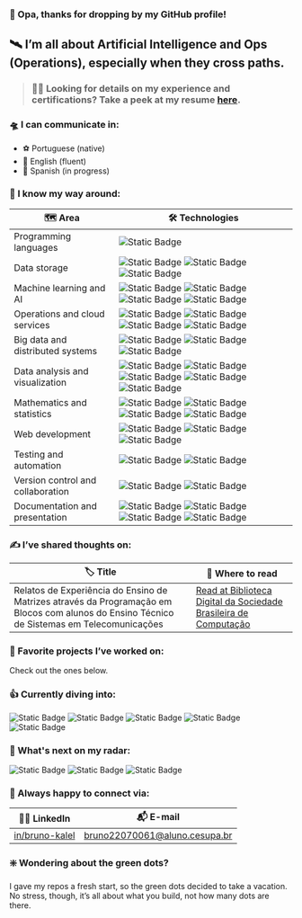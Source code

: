 ### 👋 Opa, thanks for dropping by my GitHub profile!

## 🛰️ I’m all about Artificial Intelligence and Ops (Operations), especially when they cross paths.

> ### 👨‍🚀 Looking for details on my experience and certifications? Take a peek at my resume [here](https://www.linkedin.com/in/bruno-kalel/details/featured/).

### 🛸 I can communicate in:
- ⚽️ Portuguese (native)
- 🦅 English (fluent)
- 🪭 Spanish (in progress)

### 🚀 I know my way around:
| 🗺️ Area | 🛠️ Technologies |
| - | - |
| Programming languages | ![Static Badge](https://img.shields.io/badge/python-%23ffffff?style=for-the-badge&logo=python&logoColor=white&labelColor=%233776AB) |
| Data storage | ![Static Badge](https://img.shields.io/badge/postgresql-%23ffffff?style=for-the-badge&logo=postgresql&logoColor=white&labelColor=%234169E1) ![Static Badge](https://img.shields.io/badge/mongodb-%23ffffff?style=for-the-badge&logo=mongodb&logoColor=white&labelColor=%2347A248) ![Static Badge](https://img.shields.io/badge/sqlalchemy-%23ffffff?style=for-the-badge&logo=sqlalchemy&logoColor=white&labelColor=%23D71F00) |
| Machine learning and AI | ![Static Badge](https://img.shields.io/badge/scikit--learn-%23ffffff?style=for-the-badge&logo=scikitlearn&logoColor=white&labelColor=%23F7931E) ![Static Badge](https://img.shields.io/badge/keras-%23ffffff?style=for-the-badge&logo=keras&logoColor=white&labelColor=%23D00000) ![Static Badge](https://img.shields.io/badge/tensorflow-%23ffffff?style=for-the-badge&logo=tensorflow&logoColor=white&labelColor=%23FF6F00) ![Static Badge](https://img.shields.io/badge/opencv-%23ffffff?style=for-the-badge&logo=opencv&logoColor=white&labelColor=%235C3EE8) |
| Operations and cloud services | ![Static Badge](https://img.shields.io/badge/docker-%23ffffff?style=for-the-badge&logo=docker&logoColor=white&labelColor=%232496ED) ![Static Badge](https://img.shields.io/badge/microsoft%20azure-%23ffffff?style=for-the-badge) ![Static Badge](https://img.shields.io/badge/amazon%20web%20services-%23ffffff?style=for-the-badge&logo=amazonwebservices&logoColor=white&labelColor=%23232F3E) ![Static Badge](https://img.shields.io/badge/apache%20airflow-%23ffffff?style=for-the-badge&logo=apacheairflow&logoColor=white&labelColor=%23017CEE) |
| Big data and distributed systems | ![Static Badge](https://img.shields.io/badge/databricks-%23ffffff?style=for-the-badge&logo=databricks&logoColor=white&labelColor=%23FF3621) ![Static Badge](https://img.shields.io/badge/apache%20spark-%23ffffff?style=for-the-badge&logo=apachespark&logoColor=white&labelColor=%23E25A1C) ![Static Badge](https://img.shields.io/badge/apache%20parquet-%23ffffff?style=for-the-badge&logo=apacheparquet&logoColor=white&labelColor=%2350ABF1) |
| Data analysis and visualization | ![Static Badge](https://img.shields.io/badge/pandas-%23ffffff?style=for-the-badge&logo=pandas&logoColor=white&labelColor=%23150458) ![Static Badge](https://img.shields.io/badge/geopandas-%23ffffff?style=for-the-badge&logo=geopandas&logoColor=white&labelColor=%23139C5A) ![Static Badge](https://img.shields.io/badge/matplotlib-%23ffffff?style=for-the-badge) ![Static Badge](https://img.shields.io/badge/seaborn-%23ffffff?style=for-the-badge) ![Static Badge](https://img.shields.io/badge/plotly-%23ffffff?style=for-the-badge&logo=plotly&logoColor=white&labelColor=%233F4F75) |
| Mathematics and statistics | ![Static Badge](https://img.shields.io/badge/numpy-%23ffffff?style=for-the-badge&logo=numpy&logoColor=white&labelColor=%23013243) ![Static Badge](https://img.shields.io/badge/sympy-%23ffffff?style=for-the-badge&logo=sympy&logoColor=white&labelColor=%233B5526) ![Static Badge](https://img.shields.io/badge/scipy-%23ffffff?style=for-the-badge&logo=scipy&logoColor=white&labelColor=%238CAAE6) ![Static Badge](https://img.shields.io/badge/statsmodels-%23ffffff?style=for-the-badge) |
| Web development | ![Static Badge](https://img.shields.io/badge/flask-%23ffffff?style=for-the-badge&logo=flask&logoColor=white&labelColor=%23000000) ![Static Badge](https://img.shields.io/badge/fastapi-%23ffffff?style=for-the-badge&logo=fastapi&logoColor=white&labelColor=%23009688) ![Static Badge](https://img.shields.io/badge/jinja-%23ffffff?style=for-the-badge&logo=jinja&logoColor=white&labelColor=%23B41717) |
| Testing and automation | ![Static Badge](https://img.shields.io/badge/pytest-%23ffffff?style=for-the-badge&logo=pytest&logoColor=white&labelColor=%230A9EDC) ![Static Badge](https://img.shields.io/badge/selenium-%23ffffff?style=for-the-badge&logo=selenium&logoColor=white&labelColor=%2343B02A) |
| Version control and collaboration | ![Static Badge](https://img.shields.io/badge/git-%23ffffff?style=for-the-badge&logo=git&logoColor=white&labelColor=%23F05032) ![Static Badge](https://img.shields.io/badge/overleaf-%23ffffff?style=for-the-badge&logo=overleaf&logoColor=white&labelColor=%2347A141) |
| Documentation and presentation | ![Static Badge](https://img.shields.io/badge/streamlit-%23ffffff?style=for-the-badge&logo=streamlit&logoColor=white&labelColor=%23FF4B4B) ![Static Badge](https://img.shields.io/badge/markdown-%23ffffff?style=for-the-badge&logo=markdown&logoColor=white&labelColor=%23000000) ![Static Badge](https://img.shields.io/badge/canva-%23ffffff?style=for-the-badge&logo=canva&logoColor=white&labelColor=%2300C4CC) ![Static Badge](https://img.shields.io/badge/latex-%23ffffff?style=for-the-badge&logo=latex&logoColor=white&labelColor=%23008080) |

### ✍️ I’ve shared thoughts on:
| 🏷️ Title | 📍 Where to read |
| - | - |
| Relatos de Experiência do Ensino de Matrizes através da Programação em Blocos com alunos do Ensino Técnico de Sistemas em Telecomunicações | [Read at Biblioteca Digital da Sociedade Brasileira de Computação](https://sol.sbc.org.br/index.php/encompif/article/view/7218) |

### 🤌 Favorite projects I’ve worked on:
Check out the ones below.

### 👍 Currently diving into:
![Static Badge](https://img.shields.io/badge/pytorch-%23ffffff?style=for-the-badge&logo=pytorch&logoColor=white&labelColor=%23EE4C2C)
![Static Badge](https://img.shields.io/badge/bert%20encoder--only%20transformer-%23ffffff?style=for-the-badge&logo=google&logoColor=white&labelColor=%234285F4)
![Static Badge](https://img.shields.io/badge/gpt%20decoder--only%20transformer-%23ffffff?style=for-the-badge&logo=openai&logoColor=white&labelColor=%23412991)
![Static Badge](https://img.shields.io/badge/t5%20encoder--decoder%20transformer-%23ffffff?style=for-the-badge&logo=google&logoColor=white&labelColor=%234285F4)
![Static Badge](https://img.shields.io/badge/hugging%20face-%23ffffff?style=for-the-badge&logo=huggingface&logoColor=black&labelColor=%23FFD21E)

### 💪 What's next on my radar:
![Static Badge](https://img.shields.io/badge/github%20actions-%23ffffff?style=for-the-badge&logo=githubactions&logoColor=white&labelColor=%232088FF) ![Static Badge](https://img.shields.io/badge/mlflow-%23ffffff?style=for-the-badge&logo=mlflow&logoColor=white&labelColor=%230194E2) ![Static Badge](https://img.shields.io/badge/terraform-%23ffffff?style=for-the-badge&logo=terraform&logoColor=white&labelColor=%23844FBA)

### 🦉 Always happy to connect via:
| 👨‍💼 LinkedIn | 📬 E-mail |
| - | - |
| [in/bruno-kalel](https://www.linkedin.com/in/bruno-kalel/) | [bruno22070061@aluno.cesupa.br](mailto:bruno22070061@aluno.cesupa.br) |

### ❇️ Wondering about the green dots?
I gave my repos a fresh start, so the green dots decided to take a vacation. No stress, though, it’s all about what you build, not how many dots are there.
